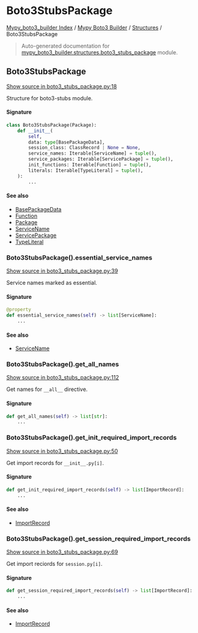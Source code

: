 # Boto3StubsPackage

[Mypy_boto3_builder Index](../../README.md#mypy_boto3_builder-index) /
[Mypy Boto3 Builder](../index.md#mypy-boto3-builder) /
[Structures](./index.md#structures) /
Boto3StubsPackage

> Auto-generated documentation for [mypy_boto3_builder.structures.boto3_stubs_package](https://github.com/youtype/mypy_boto3_builder/blob/main/mypy_boto3_builder/structures/boto3_stubs_package.py) module.

## Boto3StubsPackage

[Show source in boto3_stubs_package.py:18](https://github.com/youtype/mypy_boto3_builder/blob/main/mypy_boto3_builder/structures/boto3_stubs_package.py#L18)

Structure for boto3-stubs module.

#### Signature

```python
class Boto3StubsPackage(Package):
    def __init__(
        self,
        data: type[BasePackageData],
        session_class: ClassRecord | None = None,
        service_names: Iterable[ServiceName] = tuple(),
        service_packages: Iterable[ServicePackage] = tuple(),
        init_functions: Iterable[Function] = tuple(),
        literals: Iterable[TypeLiteral] = tuple(),
    ):
        ...
```

#### See also

- [BasePackageData](../package_data.md#basepackagedata)
- [Function](./function.md#function)
- [Package](./package.md#package)
- [ServiceName](../service_name.md#servicename)
- [ServicePackage](./service_package.md#servicepackage)
- [TypeLiteral](../type_annotations/type_literal.md#typeliteral)

### Boto3StubsPackage().essential_service_names

[Show source in boto3_stubs_package.py:39](https://github.com/youtype/mypy_boto3_builder/blob/main/mypy_boto3_builder/structures/boto3_stubs_package.py#L39)

Service names marked as essential.

#### Signature

```python
@property
def essential_service_names(self) -> list[ServiceName]:
    ...
```

#### See also

- [ServiceName](../service_name.md#servicename)

### Boto3StubsPackage().get_all_names

[Show source in boto3_stubs_package.py:112](https://github.com/youtype/mypy_boto3_builder/blob/main/mypy_boto3_builder/structures/boto3_stubs_package.py#L112)

Get names for `__all__` directive.

#### Signature

```python
def get_all_names(self) -> list[str]:
    ...
```

### Boto3StubsPackage().get_init_required_import_records

[Show source in boto3_stubs_package.py:50](https://github.com/youtype/mypy_boto3_builder/blob/main/mypy_boto3_builder/structures/boto3_stubs_package.py#L50)

Get import records for `__init__.py[i]`.

#### Signature

```python
def get_init_required_import_records(self) -> list[ImportRecord]:
    ...
```

#### See also

- [ImportRecord](../import_helpers/import_record.md#importrecord)

### Boto3StubsPackage().get_session_required_import_records

[Show source in boto3_stubs_package.py:69](https://github.com/youtype/mypy_boto3_builder/blob/main/mypy_boto3_builder/structures/boto3_stubs_package.py#L69)

Get import reciords for `session.py[i]`.

#### Signature

```python
def get_session_required_import_records(self) -> list[ImportRecord]:
    ...
```

#### See also

- [ImportRecord](../import_helpers/import_record.md#importrecord)



